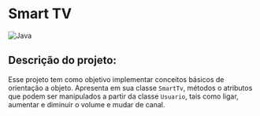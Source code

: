# Smart TV

![Java](https://img.shields.io/badge/java-%23ED8B00.svg?style=for-the-badge&logo=openjdk&logoColor=white)
## Descrição do projeto:

Esse projeto tem como objetivo implementar conceitos básicos de orientação a objeto. Apresenta em sua classe `SmartTv`, métodos  o atributos que podem ser manipulados a partir da classe `Usuario`, tais como ligar, aumentar e diminuir o volume e mudar de canal.



